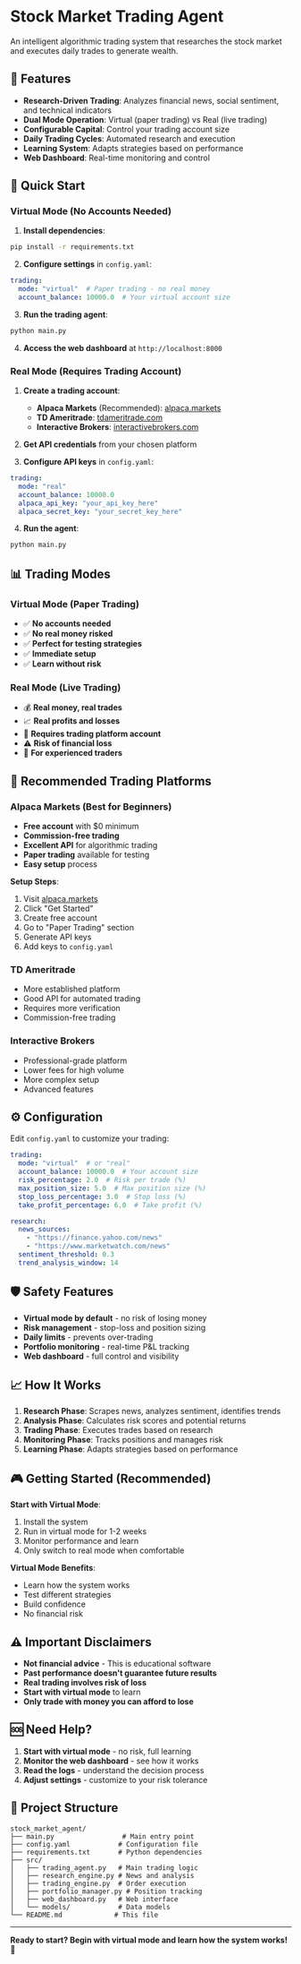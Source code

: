 # Stock Market Trading Agent

An intelligent algorithmic trading system that researches the stock market and executes daily trades to generate wealth.

## 🎯 Features

- **Research-Driven Trading**: Analyzes financial news, social sentiment, and technical indicators
- **Dual Mode Operation**: Virtual (paper trading) vs Real (live trading)
- **Configurable Capital**: Control your trading account size
- **Daily Trading Cycles**: Automated research and execution
- **Learning System**: Adapts strategies based on performance
- **Web Dashboard**: Real-time monitoring and control

## 🚀 Quick Start

### Virtual Mode (No Accounts Needed)

1. **Install dependencies**:
```bash
pip install -r requirements.txt
```

2. **Configure settings** in `config.yaml`:
```yaml
trading:
  mode: "virtual"  # Paper trading - no real money
  account_balance: 10000.0  # Your virtual account size
```

3. **Run the trading agent**:
```bash
python main.py
```

4. **Access the web dashboard** at `http://localhost:8000`

### Real Mode (Requires Trading Account)

1. **Create a trading account**:
   - **Alpaca Markets** (Recommended): [alpaca.markets](https://alpaca.markets)
   - **TD Ameritrade**: [tdameritrade.com](https://www.tdameritrade.com)
   - **Interactive Brokers**: [interactivebrokers.com](https://www.interactivebrokers.com)

2. **Get API credentials** from your chosen platform

3. **Configure API keys** in `config.yaml`:
```yaml
trading:
  mode: "real"
  account_balance: 10000.0
  alpaca_api_key: "your_api_key_here"
  alpaca_secret_key: "your_secret_key_here"
```

4. **Run the agent**:
```bash
python main.py
```

## 📊 Trading Modes

### Virtual Mode (Paper Trading)
- ✅ **No accounts needed**
- ✅ **No real money risked**
- ✅ **Perfect for testing strategies**
- ✅ **Immediate setup**
- ✅ **Learn without risk**

### Real Mode (Live Trading)
- 💰 **Real money, real trades**
- 📈 **Real profits and losses**
- 🔐 **Requires trading platform account**
- ⚠️ **Risk of financial loss**
- 🎯 **For experienced traders**

## 🏦 Recommended Trading Platforms

### Alpaca Markets (Best for Beginners)
- **Free account** with $0 minimum
- **Commission-free trading**
- **Excellent API** for algorithmic trading
- **Paper trading** available for testing
- **Easy setup** process

**Setup Steps**:
1. Visit [alpaca.markets](https://alpaca.markets)
2. Click "Get Started"
3. Create free account
4. Go to "Paper Trading" section
5. Generate API keys
6. Add keys to `config.yaml`

### TD Ameritrade
- More established platform
- Good API for automated trading
- Requires more verification
- Commission-free trading

### Interactive Brokers
- Professional-grade platform
- Lower fees for high volume
- More complex setup
- Advanced features

## ⚙️ Configuration

Edit `config.yaml` to customize your trading:

```yaml
trading:
  mode: "virtual"  # or "real"
  account_balance: 10000.0  # Your account size
  risk_percentage: 2.0  # Risk per trade (%)
  max_position_size: 5.0  # Max position size (%)
  stop_loss_percentage: 3.0  # Stop loss (%)
  take_profit_percentage: 6.0  # Take profit (%)

research:
  news_sources:
    - "https://finance.yahoo.com/news"
    - "https://www.marketwatch.com/news"
  sentiment_threshold: 0.3
  trend_analysis_window: 14
```

## 🛡️ Safety Features

- **Virtual mode by default** - no risk of losing money
- **Risk management** - stop-loss and position sizing
- **Daily limits** - prevents over-trading
- **Portfolio monitoring** - real-time P&L tracking
- **Web dashboard** - full control and visibility

## 📈 How It Works

1. **Research Phase**: Scrapes news, analyzes sentiment, identifies trends
2. **Analysis Phase**: Calculates risk scores and potential returns
3. **Trading Phase**: Executes trades based on research
4. **Monitoring Phase**: Tracks positions and manages risk
5. **Learning Phase**: Adapts strategies based on performance

## 🎮 Getting Started (Recommended)

**Start with Virtual Mode**:
1. Install the system
2. Run in virtual mode for 1-2 weeks
3. Monitor performance and learn
4. Only switch to real mode when comfortable

**Virtual Mode Benefits**:
- Learn how the system works
- Test different strategies
- Build confidence
- No financial risk

## ⚠️ Important Disclaimers

- **Not financial advice** - This is educational software
- **Past performance doesn't guarantee future results**
- **Real trading involves risk of loss**
- **Start with virtual mode** to learn
- **Only trade with money you can afford to lose**

## 🆘 Need Help?

1. **Start with virtual mode** - no risk, full learning
2. **Monitor the web dashboard** - see how it works
3. **Read the logs** - understand the decision process
4. **Adjust settings** - customize to your risk tolerance

## 📁 Project Structure

```
stock_market_agent/
├── main.py                 # Main entry point
├── config.yaml            # Configuration file
├── requirements.txt       # Python dependencies
├── src/
│   ├── trading_agent.py   # Main trading logic
│   ├── research_engine.py # News and analysis
│   ├── trading_engine.py  # Order execution
│   ├── portfolio_manager.py # Position tracking
│   ├── web_dashboard.py   # Web interface
│   └── models/            # Data models
└── README.md             # This file
```

---

**Ready to start? Begin with virtual mode and learn how the system works!** 🚀 